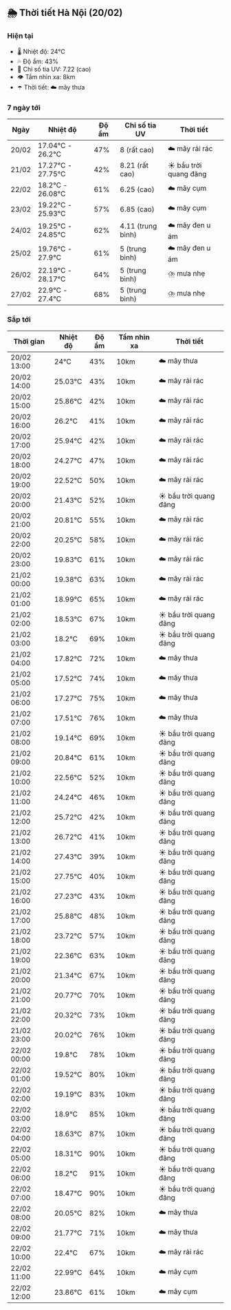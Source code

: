 ## 🌦️ Thời tiết Hà Nội (20/02)

### Hiện tại

- 🌡️ Nhiệt độ: 24℃
- 💦 Độ ẩm: 43%
- 🌟 Chỉ số tia UV: 7.22 (cao)
- 👁️ Tầm nhìn xa: 8km
- ☂️ Thời tiết: ☁️ mây thưa

### 7 ngày tới

| Ngày | Nhiệt độ | Độ ẩm | Chỉ số tia UV | Thời tiết |
| --- | --- | --- | --- | --- |
| 20/02 | 17.04℃ - 26.2℃ | 47% | 8 (rất cao) | ☁️ mây rải rác |
| 21/02 | 17.27℃ - 27.75℃ | 42% | 8.21 (rất cao) | ☀️ bầu trời quang đãng |
| 22/02 | 18.2℃ - 26.08℃ | 61% | 6.25 (cao) | ☁️ mây cụm |
| 23/02 | 19.22℃ - 25.93℃ | 57% | 6.85 (cao) | ☁️ mây cụm |
| 24/02 | 19.25℃ - 24.85℃ | 62% | 4.11 (trung bình) | ☁️ mây đen u ám |
| 25/02 | 19.76℃ - 27.9℃ | 61% | 5 (trung bình) | ☁️ mây đen u ám |
| 26/02 | 22.19℃ - 28.17℃ | 64% | 5 (trung bình) | ⛈️ mưa nhẹ |
| 27/02 | 22.9℃ - 27.4℃ | 68% | 5 (trung bình) | ⛈️ mưa nhẹ |

### Sắp tới

| Thời gian | Nhiệt độ | Độ ẩm | Tầm nhìn xa | Thời tiết |
| --- | --- | --- | --- | --- |
| 20/02 13:00 | 24℃ | 43% | 10km | ☁️ mây thưa |
| 20/02 14:00 | 25.03℃ | 43% | 10km | ☁️ mây rải rác |
| 20/02 15:00 | 25.86℃ | 42% | 10km | ☁️ mây rải rác |
| 20/02 16:00 | 26.2℃ | 41% | 10km | ☁️ mây rải rác |
| 20/02 17:00 | 25.94℃ | 42% | 10km | ☁️ mây rải rác |
| 20/02 18:00 | 24.27℃ | 47% | 10km | ☁️ mây rải rác |
| 20/02 19:00 | 22.52℃ | 50% | 10km | ☁️ mây rải rác |
| 20/02 20:00 | 21.43℃ | 52% | 10km | ☀️ bầu trời quang đãng |
| 20/02 21:00 | 20.81℃ | 55% | 10km | ☁️ mây rải rác |
| 20/02 22:00 | 20.25℃ | 58% | 10km | ☁️ mây rải rác |
| 20/02 23:00 | 19.83℃ | 61% | 10km | ☁️ mây rải rác |
| 21/02 00:00 | 19.38℃ | 63% | 10km | ☁️ mây rải rác |
| 21/02 01:00 | 18.99℃ | 65% | 10km | ☁️ mây rải rác |
| 21/02 02:00 | 18.53℃ | 67% | 10km | ☀️ bầu trời quang đãng |
| 21/02 03:00 | 18.2℃ | 69% | 10km | ☀️ bầu trời quang đãng |
| 21/02 04:00 | 17.82℃ | 72% | 10km | ☁️ mây thưa |
| 21/02 05:00 | 17.52℃ | 74% | 10km | ☁️ mây thưa |
| 21/02 06:00 | 17.27℃ | 75% | 10km | ☁️ mây thưa |
| 21/02 07:00 | 17.51℃ | 76% | 10km | ☁️ mây thưa |
| 21/02 08:00 | 19.14℃ | 69% | 10km | ☀️ bầu trời quang đãng |
| 21/02 09:00 | 20.84℃ | 61% | 10km | ☀️ bầu trời quang đãng |
| 21/02 10:00 | 22.56℃ | 52% | 10km | ☀️ bầu trời quang đãng |
| 21/02 11:00 | 24.24℃ | 46% | 10km | ☀️ bầu trời quang đãng |
| 21/02 12:00 | 25.72℃ | 42% | 10km | ☀️ bầu trời quang đãng |
| 21/02 13:00 | 26.72℃ | 41% | 10km | ☀️ bầu trời quang đãng |
| 21/02 14:00 | 27.43℃ | 39% | 10km | ☀️ bầu trời quang đãng |
| 21/02 15:00 | 27.75℃ | 40% | 10km | ☀️ bầu trời quang đãng |
| 21/02 16:00 | 27.23℃ | 43% | 10km | ☀️ bầu trời quang đãng |
| 21/02 17:00 | 25.88℃ | 48% | 10km | ☀️ bầu trời quang đãng |
| 21/02 18:00 | 23.72℃ | 57% | 10km | ☀️ bầu trời quang đãng |
| 21/02 19:00 | 22.36℃ | 63% | 10km | ☀️ bầu trời quang đãng |
| 21/02 20:00 | 21.34℃ | 67% | 10km | ☀️ bầu trời quang đãng |
| 21/02 21:00 | 20.77℃ | 70% | 10km | ☀️ bầu trời quang đãng |
| 21/02 22:00 | 20.32℃ | 73% | 10km | ☀️ bầu trời quang đãng |
| 21/02 23:00 | 20.02℃ | 76% | 10km | ☀️ bầu trời quang đãng |
| 22/02 00:00 | 19.8℃ | 78% | 10km | ☀️ bầu trời quang đãng |
| 22/02 01:00 | 19.52℃ | 80% | 10km | ☀️ bầu trời quang đãng |
| 22/02 02:00 | 19.19℃ | 83% | 10km | ☀️ bầu trời quang đãng |
| 22/02 03:00 | 18.9℃ | 85% | 10km | ☀️ bầu trời quang đãng |
| 22/02 04:00 | 18.63℃ | 87% | 10km | ☀️ bầu trời quang đãng |
| 22/02 05:00 | 18.31℃ | 90% | 10km | ☀️ bầu trời quang đãng |
| 22/02 06:00 | 18.2℃ | 91% | 10km | ☀️ bầu trời quang đãng |
| 22/02 07:00 | 18.47℃ | 90% | 10km | ☀️ bầu trời quang đãng |
| 22/02 08:00 | 20.05℃ | 82% | 10km | ☁️ mây thưa |
| 22/02 09:00 | 21.77℃ | 71% | 10km | ☁️ mây thưa |
| 22/02 10:00 | 22.4℃ | 67% | 10km | ☁️ mây rải rác |
| 22/02 11:00 | 22.99℃ | 64% | 10km | ☁️ mây cụm |
| 22/02 12:00 | 23.86℃ | 61% | 10km | ☁️ mây cụm |
